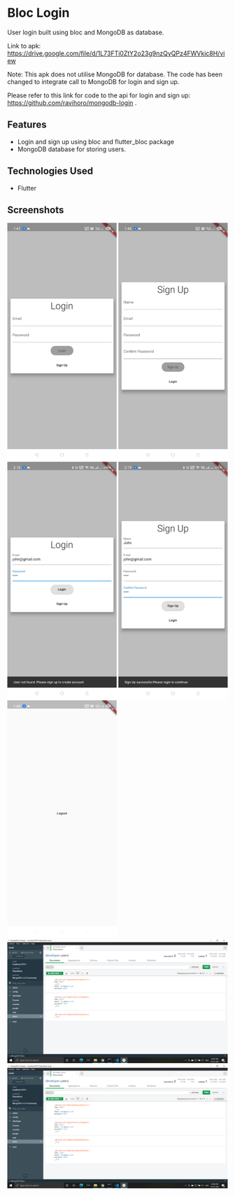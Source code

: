 # Bloc Login

User login built using bloc and MongoDB as database.

Link to apk: https://drive.google.com/file/d/1L73FTi0ZtY2o23g9nzQyQPz4FWVkic8H/view

Note: This apk does not utilise MongoDB for database. The code has been changed to integrate call to MongoDB for login and sign up.

Please refer to this link for code to the api for login and sign up: https://github.com/ravihoro/mongodb-login . 

## Features
- Login and sign up using bloc and flutter_bloc package
- MongoDB database for storing users.

## Technologies Used
- Flutter

## Screenshots
<img src = "screenshots/login_1.jpg" width = 250> <img src = "screenshots/login_2.jpg" width = 250>  <img src = "screenshots/login_3.jpg" width = 250> <img src = "screenshots/login_4.jpg" width = 250> <img src = "screenshots/login_5.jpg" width = 250><br><img src = "screenshots/login_6.png"><br>
<img src = "screenshots/login_7.png">